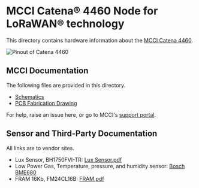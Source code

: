 # MCCI Catena® 4460 Node for LoRaWAN® technology

This directory contains hardware information about the [MCCI Catena 4460](https://store.mcci.com/collections/lorawan-iot-and-the-things-network/products/catena-4460-sensor-wing-w-bme680).


 ![Pinout of Catena 4460](/assets/Catena-4460-wing.jpg)
 
## MCCI Documentation

The following files are provided in this directory.

- [Schematics](./100001204b_(Catena-4460-MCCI-LW-Feather-Sensor-Shield-Schematic).pdf)
- [PCB Fabrication Drawing](./100001209b_(Catena-4460-MCCI-LW-Feather-Sensor-Shield-PCB-Layout-Fabrication-Drawing).pdf)


For help, raise an issue here, or go to MCCI's [support portal](https://portal.mcci.com).

## Sensor and Third-Party Documentation

All links are to vendor sites.

- Lux Sensor, BH1750FVI-TR: [Lux Sensor.pdf](https://www.mouser.com/datasheet/2/348/bh1750fvi-e-186247.pdf)
- Low Power Gas, Temperature, pressure, and humidity sensor: [Bosch BME680](https://ae-bst.resource.bosch.com/media/_tech/media/datasheets/BST-BME680-DS001.pdf)
- FRAM 16Kb, FM24CL16B: [FRAM.pdf](https://www.cypress.com/file/136491/download)
